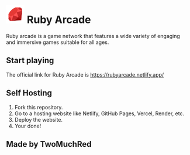 #  <img src="/media/icons/ruby.png" alt="Ruby Arcade Logo" width="50"> Ruby Arcade

Ruby arcade is a game network that features a wide variety of engaging and immersive games suitable for all ages.

## Start playing
The official link for Ruby Arcade is https://rubyarcade.netlify.app/

## Self Hosting
1. Fork this repository.
2. Go to a hosting website like Netlify, GitHub Pages, Vercel, Render, etc.
3. Deploy the website.
4. Your done!



## Made by TwoMuchRed

